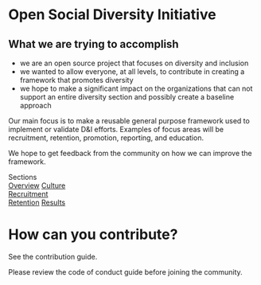 # Open Social Diversity Initiative

## What we are trying to accomplish
- we are an open source project that focuses on diversity and inclusion
- we wanted to allow everyone, at all levels, to contribute in creating a framework that promotes diversity
- we hope to make a significant impact on the organizations that can not support an entire diversity section and possibly create a baseline approach


Our main focus is to make a reusable general purpose framework used to implement or validate D&I efforts. Examples of focus areas will be recruitment, retention, promotion, reporting, and education.

We hope to get feedback from the community on how we can improve the framework.

Sections                                                                                
[Overview](https://github.com/killumslow/Open-Social-Diversity-Initiative/blob/issue12/content/diversity_and_includsion.md) 
[Culture](https://github.com/killumslow/Open-Social-Diversity-Initiative/blob/issue12/content/culture.md)              
[Recruitment](https://github.com/killumslow/Open-Social-Diversity-Initiative/blob/issue12/content/recruitment.md)      
[Retention](https://github.com/killumslow/Open-Social-Diversity-Initiative/blob/issue12/content/retention.md)
[Results](https://github.com/killumslow/Open-Social-Diversity-Initiative/blob/issue12/content/results.md)

# How can you contribute?
See the contribution guide.

Please review the code of conduct guide before joining the community.
